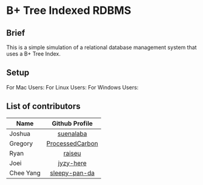 # B+ Tree Indexed RDBMS

## Brief

This is a simple simulation of a relational database management system that uses a B+ Tree Index.

## Setup

For Mac Users:
For Linux Users:
For Windows Users:

## List of contributors

| Name      |                    Github Profile                     |
| --------- | :---------------------------------------------------: |
| Joshua    |       [suenalaba](https://github.com/suenalaba)       |
| Gregory   | [ProcessedCarbon](https://github.com/ProcessedCarbon) |
| Ryan      |          [raiseu](https://github.com/raiseu)          |
| Joei      |       [jyzy-here](https://github.com/jyzy-here)       |
| Chee Yang |   [sleepy-pan-da](https://github.com/sleepy-pan-da)   |
